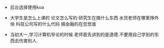 - 后台选择使用koa
- 大学生是怎么上课的 论文怎么写的 研究生在搞什么东西 水货老师在哪里挣外快 科技公司写的什么代码 搞金融的在忽悠谁


- 当初大一,学习计算机导论的时候.老师首先讲到的是道德.不要用自己学到的东西去伤害别人.
